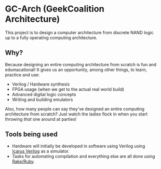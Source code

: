 # GC-Arch (GeekCoalition Architecture)

This project is to design a computer architecture from discrete NAND logic up to a fully operating computing architecture.


## Why?

Because designing an entire computing architecture from scratch is fun and edumacational! 
It gives us an opportunity, among other things, to learn, practice and use:

 * Verilog / Hardware synthesis
 * FPGA usage (when we get to the actual real world build)
 * Advanced digital logic concepts
 * Writing and building emulators

Also, how many people can say they've designed an entire computing architecture from scratch?
Just watch the ladies flock in when you start throwing _that_ one around at parties!

## Tools being used

 * Hardware will initially be developed in software using Verilog using [Icarus Verilog][1] as a simulator.
 * Tasks for automating compilation and everything else are all done using [Rake/Ruby][2].


[1]:http://iverilog.wikia.com
[2]:http://rake.rubyforge.org
